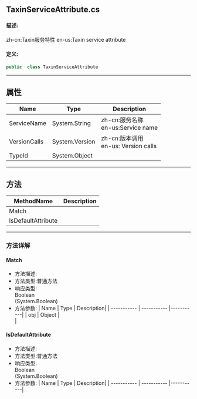 ## TaxinServiceAttribute.cs 


#### 描述:


zh-cn:Taxin服务特性
en-us:Taxin service attribute


#### 定义: 
``` csharp
public  class TaxinServiceAttribute
```
---
## 属性 
| Name      | Type | Description|
| ----------- | ----------- |-----------|
|     ServiceName |  System.String | zh-cn:服务名称<br>en-us:Service name |
|     VersionCalls |  System.Version | zh-cn:版本调用<br>en-us: Version calls  |
|     TypeId |  System.Object |  |
---
## 方法 
| MethodName      | Description | 
| ----------- | ----------- |
| Match |  |
| IsDefaultAttribute |  |
---
### 方法详解 
####  Match
* 方法描述:<br> 
* 方法类型:普通方法
* 响应类型:<br> Boolean <br> (System.Boolean)
* 方法参数:
| Name      | Type | Description|
| ----------- | ----------- |-----------|
| obj | Object |<br> |
####  IsDefaultAttribute
* 方法描述:<br> 
* 方法类型:普通方法
* 响应类型:<br> Boolean <br> (System.Boolean)
* 方法参数:
| Name      | Type | Description|
| ----------- | ----------- |-----------|
